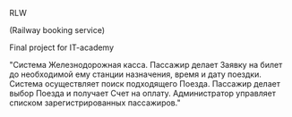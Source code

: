RLW

(Railway booking service) 

Final project for IT-academy

"Система Железнодорожная касса. Пассажир делает Заявку на билет до необходимой ему станции назначения, время и дату поездки. 
Система осуществляет поиск подходящего Поезда.
Пассажир делает выбор Поезда и получает Счет на оплату. 
Администратор управляет списком зарегистрированных пассажиров."
